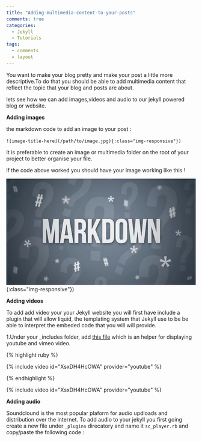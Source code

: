 ```yaml
---
title: "Adding-multimedia-content-to-your-posts"
comments: true
categories:
  - Jekyll
  - Tutorials
tags:
  - comments
  - layout
---
```



You want to make your blog pretty and make your post a little more descriptive.To do that you should be able to add multimedia content that reflect the topic that your blog and posts are about.

lets see how we can add images,videos and audio to our jekyll powered blog or website.


**Adding images**

the markdown code to add an image to your post :


`![image-title-here](/path/to/image.jpg){:class="img-responsive"})`

It is preferable to create an image or multimedia folder on the root of your project to better organise your file.

if the code above worked you should have your image working like this !

![Markdown-is-awesome](/assets/images/markdown.jpg){:class="img-responsive"})

**Adding videos**

To add add video your your Jekyll website you will first have include a plugin that will allow liquid, the templating system that Jekyll use to be be able to interpret the embeded code that you will will provide.

1.Under your _includes folder, add [this file](https://github.com/IziDevSpot/blog/blob/master/_includes/video) which is an helper for displaying youtube and vimeo video.

{% highlight ruby %}

{% include video id="XsxDH4HcOWA" provider="youtube" %}

{% endhighlight %}

{% include video id="XsxDH4HcOWA" provider="youtube" %}



**Adding audio**

Soundclound is the most popular plaform for audio updloads and distribution over the internet. 
To add audio to your jekyll you first going create a new file under  `_plugins` direcatory and name it  `sc_player.rb` and copy/paste the following code :

